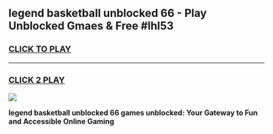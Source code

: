 
## legend basketball unblocked 66 - Play Unblocked Gmaes & Free #lhl53
<h3>
<a href="https://news.freeplayer.one?title=legend_basketball_unblocked_66&ref=03M">CLICK TO PLAY</a></h3>
<hr>

<h3>
<a href="https://news.freeplayer.one?title=legend_basketball_unblocked_66&ref=03M">CLICK 2 PLAY</a>
  
</h3>

<a href="https://news.freeplayer.one?title=legend_basketball_unblocked_66&ref=03M"><img src="https://clearcache.store/games.png"></a>


**legend basketball unblocked 66 games unblocked: Your Gateway to Fun and Accessible Online Gaming**
